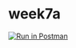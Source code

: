 # week7a
[![Run in Postman](https://run.pstmn.io/button.svg)](https://app.getpostman.com/run-collection/de38bdc9951b1541a10a)